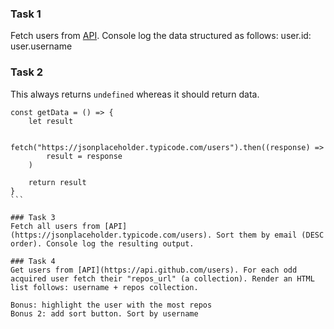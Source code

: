 ### Task 1
Fetch users from [API](https://jsonplaceholder.typicode.com/users). Console log the data structured as follows: user.id: user.username

### Task 2
This always returns `undefined` whereas it should return data.

``````
const getData = () => {
	let result

	fetch("https://jsonplaceholder.typicode.com/users").then((response) =>
		result = response
	)

	return result
}
```

### Task 3
Fetch all users from [API](https://jsonplaceholder.typicode.com/users). Sort them by email (DESC order). Console log the resulting output.

### Task 4
Get users from [API](https://api.github.com/users). For each odd acquired user fetch their "repos_url" (a collection). Render an HTML list follows: username + repos collection.

Bonus: highlight the user with the most repos
Bonus 2: add sort button. Sort by username
